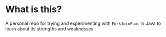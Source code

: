 # What is this?

A personal repo for trying and experimenting with `ForkJoinPool` in Java to learn about its strengths and weaknesses.